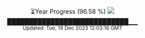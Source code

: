 <p align="center">
⏳Year Progress (96.58 %) <img src="https://file5s.ratemyserver.net/mobs/1062.gif"><br>
████████████████████████████▁▁ <br>
<sub>Updated: Tue, 19 Dec 2023 12:03:16 GMT</sub>
</p>

